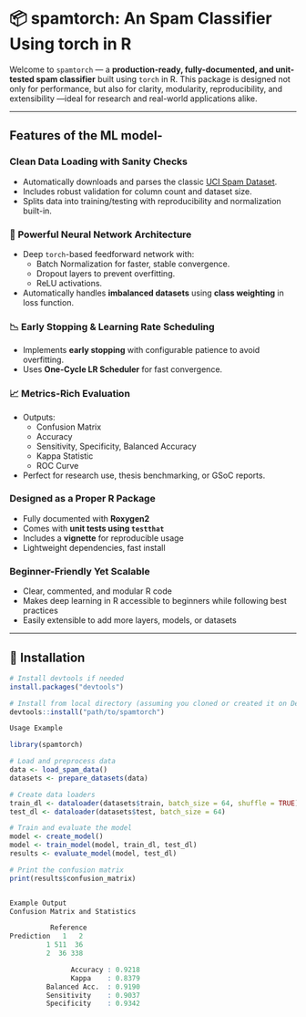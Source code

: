 # 📦 spamtorch: An Spam Classifier Using torch in R

Welcome to `spamtorch` — a **production-ready, fully-documented, and unit-tested spam classifier** built using `torch` in R. This package is designed not only for performance, but also for clarity, modularity, reproducibility, and extensibility —ideal for research and real-world applications alike.

---

## Features of the ML model-

### Clean Data Loading with Sanity Checks
- Automatically downloads and parses the classic [UCI Spam Dataset](https://hastie.su.domains/ElemStatLearn/datasets/spam.data).
- Includes robust validation for column count and dataset size.
- Splits data into training/testing with reproducibility and normalization built-in.

### 🧠 Powerful Neural Network Architecture
- Deep `torch`-based feedforward network with:
  - Batch Normalization for faster, stable convergence.
  - Dropout layers to prevent overfitting.
  - ReLU activations.
- Automatically handles **imbalanced datasets** using **class weighting** in loss function.

### 📉 Early Stopping & Learning Rate Scheduling
- Implements **early stopping** with configurable patience to avoid overfitting.
- Uses **One-Cycle LR Scheduler** for fast convergence.

### 📈 Metrics-Rich Evaluation
- Outputs:
  - Confusion Matrix
  - Accuracy
  - Sensitivity, Specificity, Balanced Accuracy
  - Kappa Statistic
  - ROC Curve
- Perfect for research use, thesis benchmarking, or GSoC reports.

### Designed as a Proper R Package
- Fully documented with **Roxygen2**
- Comes with **unit tests using `testthat`**
- Includes a **vignette** for reproducible usage
- Lightweight dependencies, fast install

### Beginner-Friendly Yet Scalable
- Clear, commented, and modular R code
- Makes deep learning in R accessible to beginners while following best practices
- Easily extensible to add more layers, models, or datasets

---

## 🔧 Installation

```r
# Install devtools if needed
install.packages("devtools")

# Install from local directory (assuming you cloned or created it on Desktop)
devtools::install("path/to/spamtorch")

Usage Example

library(spamtorch)

# Load and preprocess data
data <- load_spam_data()
datasets <- prepare_datasets(data)

# Create data loaders
train_dl <- dataloader(datasets$train, batch_size = 64, shuffle = TRUE)
test_dl <- dataloader(datasets$test, batch_size = 64)

# Train and evaluate the model
model <- create_model()
model <- train_model(model, train_dl, test_dl)
results <- evaluate_model(model, test_dl)

# Print the confusion matrix
print(results$confusion_matrix)


Example Output
Confusion Matrix and Statistics

          Reference
Prediction   1   2
         1 511  36
         2  36 338

               Accuracy : 0.9218
               Kappa    : 0.8379
         Balanced Acc.  : 0.9190
         Sensitivity    : 0.9037
         Specificity    : 0.9342

